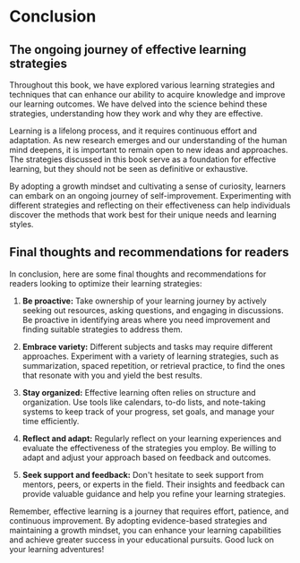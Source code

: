 # Conclusion

The ongoing journey of effective learning strategies
----------------------------------------------------

Throughout this book, we have explored various learning strategies and techniques that can enhance our ability to acquire knowledge and improve our learning outcomes. We have delved into the science behind these strategies, understanding how they work and why they are effective.

Learning is a lifelong process, and it requires continuous effort and adaptation. As new research emerges and our understanding of the human mind deepens, it is important to remain open to new ideas and approaches. The strategies discussed in this book serve as a foundation for effective learning, but they should not be seen as definitive or exhaustive.

By adopting a growth mindset and cultivating a sense of curiosity, learners can embark on an ongoing journey of self-improvement. Experimenting with different strategies and reflecting on their effectiveness can help individuals discover the methods that work best for their unique needs and learning styles.

Final thoughts and recommendations for readers
----------------------------------------------

In conclusion, here are some final thoughts and recommendations for readers looking to optimize their learning strategies:

1. **Be proactive:** Take ownership of your learning journey by actively seeking out resources, asking questions, and engaging in discussions. Be proactive in identifying areas where you need improvement and finding suitable strategies to address them.

2. **Embrace variety:** Different subjects and tasks may require different approaches. Experiment with a variety of learning strategies, such as summarization, spaced repetition, or retrieval practice, to find the ones that resonate with you and yield the best results.

3. **Stay organized:** Effective learning often relies on structure and organization. Use tools like calendars, to-do lists, and note-taking systems to keep track of your progress, set goals, and manage your time efficiently.

4. **Reflect and adapt:** Regularly reflect on your learning experiences and evaluate the effectiveness of the strategies you employ. Be willing to adapt and adjust your approach based on feedback and outcomes.

5. **Seek support and feedback:** Don't hesitate to seek support from mentors, peers, or experts in the field. Their insights and feedback can provide valuable guidance and help you refine your learning strategies.

Remember, effective learning is a journey that requires effort, patience, and continuous improvement. By adopting evidence-based strategies and maintaining a growth mindset, you can enhance your learning capabilities and achieve greater success in your educational pursuits. Good luck on your learning adventures!